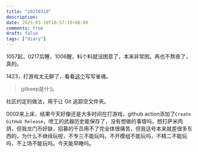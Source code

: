 ```yaml
---
title: "20250310"
description: 
date: 2025-03-10T10:57:18+08:00
comments: true
draft: false
tags: ["diary"]
---
```

1057起，0217后睡，1006醒，料个料就没困意了，本来非常困。再也不熬夜了，真的。

1423，打游戏太无聊了，看看[这个](https://github.com/MaaXYZ/MaaPracticeBoilerplate)写写雀魂。

>gitkeep是什么

社区约定的做法，用于让 Git 追踪空文件夹。

0002来上床，结果今天好像还是大多时间在打游戏，github action添加了`Create GitHub Release`，喷工的武器历史能保存了，没有想做的事情吗，想打萨米肉鸽，但我龙门币好缺，招募的干员用不了完全体很痛苦，但我这号本来就差很多东西的，为什么不继续玩呢，不专三不能玩吗，不开模组不能玩吗，不精二不能玩吗，不上场不能玩吗。今天能早睡吗。